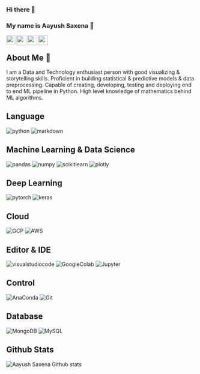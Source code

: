 ### Hi there 👋 

### My name is Aayush Saxena 🤗 
 <a href="https://www.linkedin.com/in/aayushsaxena08/">
  <img align="left" width="24px" src="https://cdn.jsdelivr.net/npm/simple-icons@v3/icons/linkedin.svg"  />
</a>
<a href="https://twitter.com/storywithaayush">
  <img align="left" width="26px" src="https://cdn.jsdelivr.net/npm/simple-icons@v3/icons/twitter.svg" />
</a>
<a href="mailto:m.aayushsaxena@gmail.com">
  <img align="left" width="26px" src="https://cdn.jsdelivr.net/npm/simple-icons@v3/icons/gmail.svg" />
</a>
<a href="https://wa.me/message/UYJA6N2DSQ7RC1">
  <img align="left" width="26px" src="https://cdn.jsdelivr.net/npm/simple-icons@3.0.1/icons/whatsapp.svg" />
</a>
<br>


## About Me 🚀

I am a Data and Technology enthusiast person with good visualizing & storytelling skills. Proficient in building statistical & predictive models & data preprocessing. Capable of creating, developing, testing and deploying end to end ML pipeline in Python. High level knowledge of mathematics behind ML algorithms. 

## Language
![python](https://img.shields.io/badge/Python-success?style=flat-square&logo=python&logoColor=white)
![markdown](https://img.shields.io/badge/Markdown-success?style=flat-square&logo=markdown&logoColor=white)

## Machine Learning & Data Science 
![pandas](https://img.shields.io/badge/Pandas-orange?style=flat-square&logo=pandas&logoColor=white)
![numpy](https://img.shields.io/badge/Numpy-orange?style=flat-square&logo=numpy&logoColor=white)
![scikitlearn](https://img.shields.io/badge/Scikit--learn-orange?style=flat-square&logo=scikitlearn&logoColor=white)
![plotly](https://img.shields.io/badge/Plotly-orange?style=flat-square&logo=plotly&logoColor=white)

## Deep Learning
![pytorch](https://img.shields.io/badge/Pytorch-purple?style=flat-square&logo=pytorch&logoColor=white)
![keras](https://img.shields.io/badge/Keras-purple?style=flat-square&logo=keras&logoColor=white)

## Cloud
![GCP](https://img.shields.io/badge/Microsoft_Azure-blue?style=flat-square&logo=azurepipelines&logoColor=white)
![AWS](https://img.shields.io/badge/Amazon_AWS-blue?style=flat-square&logo=amazon-aws&logoColor=white)

## Editor & IDE
![visualstudiocode](https://img.shields.io/badge/Visual_Studio_Code-navy?style=flat-square&logo=visualstudiocode&logoColor=white)
![GoogleColab](https://img.shields.io/badge/Google_Colab-navy?style=flat-square&logo=googlecolab&logoColor=white)
![Jupyter](https://img.shields.io/badge/Jupyter-navy?style=flat-square&logo=jupyter&logoColor=white)

## Control 
![AnaConda](https://img.shields.io/badge/Anaconda-violet?style=flat-square&logo=anaconda&logoColor=white)
![Git](https://img.shields.io/badge/Git-violet?style=flat-square&logo=git&logoColor=white)

## Database
![MongoDB](https://img.shields.io/badge/MongoDB-blueviolet?style=flat-square&logo=mongodb&logoColor=white)
![MySQL](https://img.shields.io/badge/MySQL-blueviolet?style=flat-square&logo=mysql&logoColor=white)

## Github Stats

![Aayush Saxena Github stats](https://github-readme-stats.vercel.app/api?username=AayushSaxena08&show_icons=true&theme=radical)
